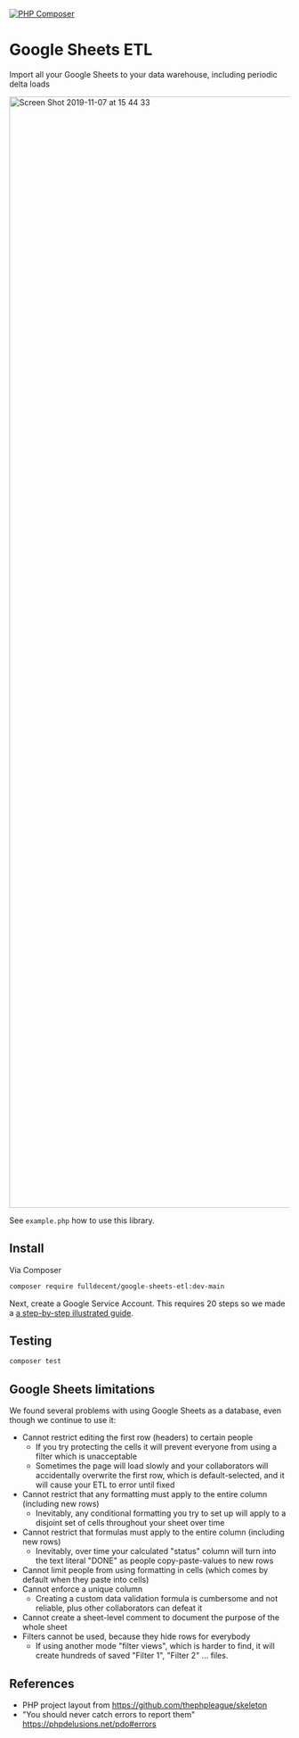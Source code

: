 [![PHP Composer](https://github.com/fulldecent/google-sheets-etl/actions/workflows/php.yml/badge.svg)](https://github.com/fulldecent/google-sheets-etl/actions/workflows/php.yml)

# Google Sheets ETL

Import all your Google Sheets to your data warehouse, including periodic delta loads

<img width="1993" alt="Screen Shot 2019-11-07 at 15 44 33" src="https://user-images.githubusercontent.com/382183/68426182-91f86d00-0175-11ea-8915-3ca3700488bd.png">


See `example.php` how to use this library.

## Install

Via Composer

```sh
composer require fulldecent/google-sheets-etl:dev-main
```

Next, create a Google Service Account. This requires 20 steps so we made a [a step-by-step illustrated guide](GOOGLE-SETUP.md).

## Testing

```sh
composer test
```

## Google Sheets limitations

We found several problems with using Google Sheets as a database, even though we continue to use it:

- Cannot restrict editing the first row (headers) to certain people
  - If you try protecting the cells it will prevent everyone from using a filter which is unacceptable
  - Sometimes the page will load slowly and your collaborators will accidentally overwrite the first row, which is default-selected, and it will cause your ETL to error until fixed
- Cannot restrict that any formatting must apply to the entire column (including new rows)
  - Inevitably, any conditional formatting you try to set up will apply to a disjoint set of cells throughout your sheet over time
- Cannot restrict that formulas must apply to the entire column (including new rows)
  - Inevitably, over time your calculated "status" column will turn into the text literal "DONE" as people copy-paste-values to new rows
- Cannot limit people from using formatting in cells (which comes by default when they paste into cells)
- Cannot enforce a unique column
  - Creating a custom data validation formula is cumbersome and not reliable, plus other collaborators can defeat it
- Cannot create a sheet-level comment to document the purpose of the whole sheet 
- Filters cannot be used, because they hide rows for everybody
  - If using another mode "filter views", which is harder to find, it will create hundreds of saved "Filter 1", "Filter 2" ... files.

## References

* PHP project layout from https://github.com/thephpleague/skeleton
* "You should never catch errors to report them" https://phpdelusions.net/pdo#errors
